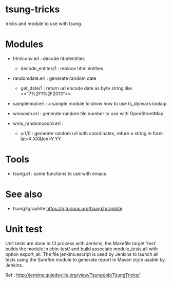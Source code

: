 tsung-tricks
============

tricks and module to use with tsung.

Modules
=======

* htmlconv.erl : decode htmlentities
  
  * decode_entites/1 : replace html entities

* randomdate.erl : generate random date 

  * get_date/1 : return url encode date as byte string like <<"7%2F1%2F2013">>

* samplemod.erl : a sample module to show how to use ts_dynvars:lookup

* wmsosm.erl : generate random tile number to use with OpenStreetMap

* wms_randomcoord.erl : 

  * url/0 : generate random url with coordinates, return a string in form lat=X.XX&lon=Y.YY

Tools
=====

* tsung.el : some functions to use with emacs

See also
========

* tsung2graphite https://gitorious.org/tsung2graphite

Unit test
=========

Unit tests are done in CI process with Jenkins, the Makefile target
'test' builds the module in ebin-test/ and build associate
module_tests all with option export_all. The file jenkins.escript
is used by Jenkins to launch all tests using the Surefire module to
generate report in Maven style usable by Jenkins.

Ref : http://jenkins.quiedeville.org/view/Tsung/job/TsungTricks/
